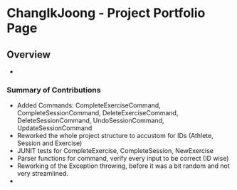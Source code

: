 # ChangIkJoong - Project Portfolio Page

## Overview
- 

### Summary of Contributions
- Added Commands: CompleteExerciseCommand, CompleteSessionCommand, DeleteExerciseCommand, DeleteSessionCommand, UndoSessionCommand, UpdateSessionCommand
- Reworked the whole project structure to accustom for IDs (Athlete, Session and Exercise)
- JUNIT tests for CompleteExercise, CompleteSession, NewExercise
- Parser functions for command, verify every input to be correct (ID wise)
- Reworking of the Exception throwing, before it was a bit random and not very streamlined.
- 